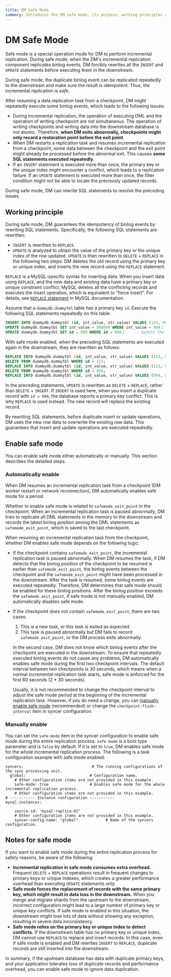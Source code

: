 ```yaml
---
title: DM Safe Mode
summary: Introduces the DM safe mode, its purpose, working principles and how to use it.
---
```


# DM Safe Mode

Safe mode is a special operation mode for DM to perform incremental replication. During safe mode, when the DM's incremental replication component replicates binlog events, DM forcibly rewrites all the `INSERT` and `UPDATE` statements before executing them in the downstream.

During safe mode, the duplicate binlog event can be replicated repeatedly to the downstream and make sure the result is idempotent. Thus, the incremental replication is *safe*.

After resuming a data replication task from a checkpoint, DM might repeatedly execute some binlog events, which leads to the following issues:

- During incremental replication, the operation of executing DML and the operation of writing checkpoint are not simultaneous. The operation of writing checkpoints and writing data into the downstream database is not atomic. Therefore, **when DM exits abnormally, checkpoints might only record a restoration point before the exit point**.
- When DM restarts a replication task and resumes incremental replication from a checkpoint, some data between the checkpoint and the exit point might already be processed before the abnormal exit. This causes **some SQL statements executed repeatedly**.
- If an `INSERT` statement is executed more than once, the primary key or the unique index might encounter a conflict, which leads to a replication failure. If an `UPDATE` statement is executed more than once, the filter condition might not be able to locate the previously updated records.

During safe mode, DM can rewrite SQL statements to resolve the preceding issues.

## Working principle

During safe mode, DM guarantees the idempotency of binlog events by rewriting SQL statements. Specifically, the following SQL statements are rewritten:

* `INSERT` is rewritten to `REPLACE`.
* `UPDATE` is analyzed to obtain the value of the primary key or the unique index of the row updated. `UPDATE` is then rewritten to `DELETE` + `REPLACE` in the following two steps: DM deletes the old record using the primary key or unique index, and inserts the new record using the `REPLACE` statement.

`REPLACE` is a MySQL-specific syntax for inserting data. When you insert data using `REPLACE`, and the new data and existing data have a primary key or unique constraint conflict, MySQL deletes all the conflicting records and executes the insert operation, which is equivalent to "force insert". For details, see [`REPLACE` statement](https://dev.mysql.com/doc/refman/8.0/en/replace.html) in MySQL documentation.

Assume that a `dummydb.dummytbl` table has a primary key `id`. Execute the following SQL statements repeatedly on this table:

```sql
INSERT INTO dummydb.dummytbl (id, int_value, str_value) VALUES (123, 999, 'abc');
UPDATE dummydb.dummytbl SET int_value = 888999 WHERE int_value = 999；   -- If there is no other record with int_value = 999
UPDATE dummydb.dummytbl SET id = 999 WHERE id = 888；    -- Update the primary key
```

With safe mode enabled, when the preceding SQL statements are executed again in the downstream, they are rewritten as follows:

```sql
REPLACE INTO dummydb.dummytbl (id, int_value, str_value) VALUES (123, 999, 'abc');
DELETE FROM dummydb.dummytbl WHERE id = 123;
REPLACE INTO dummydb.dummytbl (id, int_value, str_value) VALUES (123, 888999, 'abc');
DELETE FROM dummydb.dummytbl WHERE id = 888;
REPLACE INTO dummydb.dummytbl (id, int_value, str_value) VALUES (999, 888888, 'abc888');
```

In the preceding statements, `UPDATE` is rewritten as `DELETE` + `REPLACE`, rather than `DELETE` + `INSERT`. If `INSERT` is used here, when you insert a duplicate record with `id = 999`, the database reports a primary key conflict. This is why `REPLACE` is used instead. The new record will replace the existing record.

By rewriting SQL statements, before duplicate insert or update operations, DM uses the new row data to overwrite the existing row data. This guarantees that insert and update operations are executed repeatedly.

## Enable safe mode

You can enable safe mode either automatically or manually. This section describes the detailed steps.

### Automatically enable

When DM resumes an incremental replication task from a checkpoint (DM worker restart or network reconnection), DM automatically enables safe mode for a period.

Whether to enable safe mode is related to `safemode_exit_point` in the checkpoint. When an incremental replication task is paused abnormally, DM tries to replicate all DML statements in the memory to the downstream and records the latest binlog position among the DML statements as `safemode_exit_point`, which is saved to the last checkpoint.

When resuming an incremental replication task from the checkpoint, whether DM enables safe mode depends on the following logic:

- If the checkpoint contains `safemode_exit_point`, the incremental replication task is paused abnormally. When DM resumes the task, if DM detects that the binlog position of the checkpoint to be resumed is earlier than `safemode_exit_point`, the binlog events between the checkpoint and the `safemode_exit_point` might have been processed in the downstream. After the task is resumed, some binlog events are executed repeatedly. Therefore, DM determines that safe mode should be enabled for these binlog positions. After the binlog position exceeds the `safemode_exit_point`, if safe mode is not manually enabled, DM automatically disables safe mode.

- If the checkpoint does not contain `safemode_exit_point`, there are two cases:

    1. This is a new task, or this task is exited as expected.
    2. This task is paused abnormally but DM fails to record `safemode_exit_point`, or the DM process exits abnormally.

    In the second case, DM does not know which binlog events after the checkpoint are executed in the downstream. To ensure that repeatedly executed binlog events do not cause any problems, DM automatically enables safe mode during the first two checkpoint intervals. The default interval between two checkpoints is 30 seconds, which means when a normal incremental replication task starts, safe mode is enforced for the first 60 seconds (2 * 30 seconds).

    Usually, it is not recommended to change the checkpoint interval to adjust the safe mode period at the beginning of the incremental replication task. However, if you do need a change, you can [manually enable safe mode](#manually-enable) (recommended) or change the `checkpoint-flush-interval` item in syncer configuration.

### Manually enable

You can set the `safe-mode` item in the syncer configuration to enable safe mode during the entire replication process. `safe-mode` is a bool type parameter and is `false` by default. If it is set to `true`, DM enables safe mode for the whole incremental replication process. The following is a task configuration example with safe mode enabled:

```
syncers:                              # The running configurations of the sync processing unit.
  global:                            # Configuration name.
    # Other configuration items are not provided in this example.
    safe-mode: true                  # Enables safe mode for the whole incremental replication process.
    # Other configuration items are not provided in this example.
# ----------- Instance configuration -----------
mysql-instances:
  -
    source-id: "mysql-replica-01"
    # Other configuration items are not provided in this example.
    syncer-config-name: "global"            # Name of the syncers configuration.
```

## Notes for safe mode

If you want to enable safe mode during the entire replication process for safety reasons, be aware of the following:

- **Incremental replication in safe mode consumes extra overhead.** Frequent `DELETE` + `REPLACE` operations result in frequent changes to primary keys or unique indexes, which creates a greater performance overhead than executing `UPDATE` statements only.
- **Safe mode forces the replacement of records with the same primary key, which might result in data loss in the downstream.** When you merge and migrate shards from the upstream to the downstream, incorrect configuration might lead to a large number of primary key or unique key conflicts. If safe mode is enabled in this situation, the downstream might lose lots of data without showing any exception, resulting in severe data inconsistency.
- **Safe mode relies on the primary key or unique index to detect conflicts.** If the downstream table has no primary key or unique index, DM cannot use `REPLACE` to replace and insert records. In this case, even if safe mode is enabled and DM rewrites `INSERT` to `REPLACE`, duplicate records are still inserted into the downstream.

In summary, if the upstream database has data with duplicate primary keys, and your application tolerates loss of duplicate records and performance overhead, you can enable safe mode to ignore data duplication.
